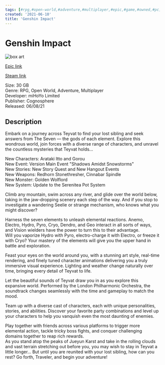 ```yaml
---
tags: [#rpg,#open-world,#adventure,#multiplayer,#epic,#game,#owned,#pc]
created: '2021-06-10'
title: 'Genshin Impact'
---
```

# Genshin Impact

![box art](https://cdn1.epicgames.com/salesEvent/salesEvent/EGS_GenshinImpact_miHoYoLimited_S1_2560x1440-91c6cd7312cc2647c3ebccca10f30399?h=270&amp;resize=1&amp;w=480)

[Epic link](https://www.epicgames.com/store/en-US/p/genshin-impact)

[Steam link](https://store.steampowered.com/search/?term=Genshin%20Impact)

Size: 30 GB  
Genre: RPG, Open World, Adventure, Multiplayer  
Developer: miHoYo Limited  
Publisher: Cognosphere  
Released: 06/08/21  

## Description

Embark on a journey across Teyvat to find your lost sibling and seek answers from The Seven — the gods of each element. Explore this wondrous world, join forces with a diverse range of characters, and unravel the countless mysteries that Teyvat holds...

New Characters: Arataki Itto and Gorou  
New Event: Version Main Event "Shadows Amidst Snowstorms"  
New Stories: New Story Quest and New Hangout Events  
New Weapons: Redhorn Stonethresher, Cinnabar Spindle  
New Monster: Golden Wolflord  
New System: Update to the Serenitea Pot System

Climb any mountain, swim across any river, and glide over the world below, taking in the jaw-dropping scenery each step of the way. And if you stop to investigate a wandering Seelie or strange mechanism, who knows what you might discover?

Harness the seven elements to unleash elemental reactions. Anemo, Electro, Hydro, Pyro, Cryo, Dendro, and Geo interact in all sorts of ways, and Vision wielders have the power to turn this to their advantage.  
Will you vaporize Hydro with Pyro, electro-charge it with Electro, or freeze it with Cryo? Your mastery of the elements will give you the upper hand in battle and exploration.

Feast your eyes on the world around you, with a stunning art style, real-time rendering, and finely tuned character animations delivering you a truly immersive visual experience. Lighting and weather change naturally over time, bringing every detail of Teyvat to life.

Let the beautiful sounds of Teyvat draw you in as you explore this expansive world. Performed by the London Philharmonic Orchestra, the soundtrack changes seamlessly with the time and gameplay to match the mood.

Team up with a diverse cast of characters, each with unique personalities, stories, and abilities. Discover your favorite party combinations and level up your characters to help you vanquish even the most daunting of enemies.

Play together with friends across various platforms to trigger more elemental action, tackle tricky boss fights, and conquer challenging domains together to reap rich rewards.  
As you stand atop the peaks of Jueyun Karst and take in the rolling clouds and vast terrain stretching out before you, you may wish to stay in Teyvat a little longer... But until you are reunited with your lost sibling, how can you rest? Go forth, Traveler, and begin your adventure!

